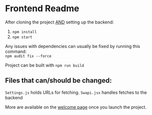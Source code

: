 # Frontend Readme
After cloning the project <ins>AND</ins> setting up the backend:

1. `npm install`
2. `npm start`

Any issues with dependencies can usually be fixed by running this command:  
`npm audit fix --force`

Project can be built with `npm run build`

## Files that can/should be changed:
`Settings.js` holds URLs for fetching.
`Swapi.jsx` handles fetches to the backend

More are available on the [welcome page](/frontend/src/components/Welcome.jsx) once you launch the project.
